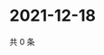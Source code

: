 # 2021-12-18

共 0 条

<!-- BEGIN WEIBO -->
<!-- 最后更新时间 Sat Dec 18 2021 18:15:46 GMT+0800 (China Standard Time) -->

<!-- END WEIBO -->
